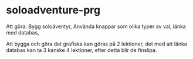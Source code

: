# soloadventure-prg

Att göra:
Bygg soloäventyr, Använda knappar som olika typer av val, länka med databas,

Att bygga och göra det grafiska kan göras på 2 lektioner,
det med att länka databas kan ta 3 kanske 4 lektioner,
efter detta blir de finslipa.
